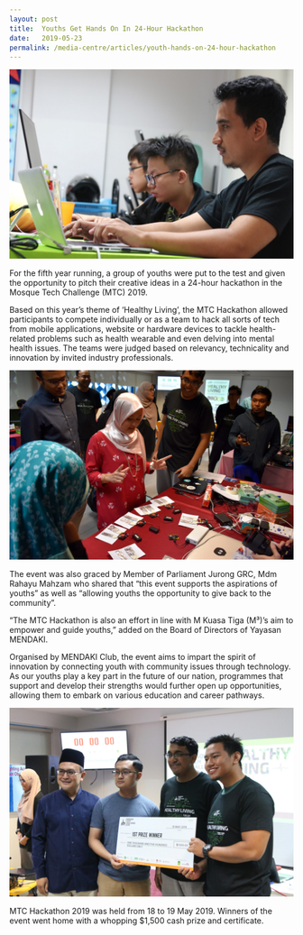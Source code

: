 ```yaml
---
layout: post
title:  Youths Get Hands On In 24-Hour Hackathon  
date:   2019-05-23
permalink: /media-centre/articles/youth-hands-on-24-hour-hackathon
---
```


![Youths Get Hands On In 24-Hour Hackathon](/images/articles/mosquetech-1.jpg)

For the fifth year running, a group of youths were put to the test and given the opportunity to pitch their creative ideas in a 24-hour hackathon in the Mosque Tech Challenge (MTC) 2019. 

Based on this year’s theme of ‘Healthy Living’, the MTC Hackathon allowed participants to compete individually or as a team to hack all sorts of tech from mobile applications, website or hardware devices to tackle health-related problems such as health wearable and even delving into mental health issues. The teams were judged based on relevancy, technicality and innovation by invited industry professionals.

![Youths Get Hands On In 24-Hour Hackathon](/images/articles/mosquetech-2.jpg)

The event was also graced by Member of Parliament Jurong GRC, Mdm Rahayu Mahzam who shared that “this event supports the aspirations of youths” as well as “allowing youths the opportunity to give back to the community”.

“The MTC Hackathon is also an effort in line with M Kuasa Tiga (M³)’s aim to empower and guide youths,” added on the Board of Directors of Yayasan MENDAKI. 

Organised by MENDAKI Club, the event aims to impart the spirit of innovation by connecting youth with community issues through technology. As our youths play a key part in the future of our nation, programmes that support and develop their strengths would further open up opportunities, allowing them to embark on various education and career pathways.

![Youths Get Hands On In 24-Hour Hackathon](/images/articles/mosquetech-3.jpg)

MTC Hackathon 2019 was held from 18 to 19 May 2019. Winners of the event went home with a whopping $1,500 cash prize and certificate.
